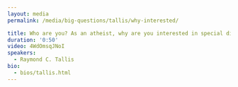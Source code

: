 ```yaml
---
layout: media
permalink: /media/big-questions/tallis/why-interested/

title: Who are you? As an atheist, why are you interested in special divine action?
duration: '0:50'
video: 4WdOmsqJNoI
speakers:
  - Raymond C. Tallis
bio:
  - bios/tallis.html
---
```

